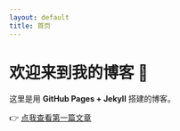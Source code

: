 ```yaml
---
layout: default
title: 首页
---
```


# 欢迎来到我的博客 👋

这里是用 **GitHub Pages + Jekyll** 搭建的博客。

👉 [点我查看第一篇文章](/2025/09/17/my-first-blog.html)
